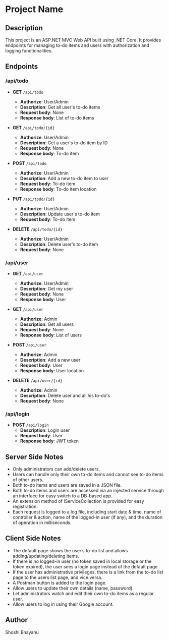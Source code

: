 # Project Name

## Description

This project is an ASP.NET MVC Web API built using .NET Core. It provides endpoints for managing to-do items and users with authorization and logging functionalities.


## Endpoints

### /api/todo

- **GET** `/api/todo`
  - **Authorize**: User/Admin
  - **Description**: Get all user's to-do items
  - **Request body**: None
  - **Response body**: List of to-do items

- **GET** `/api/todo/{id}`
  - **Authorize**: User/Admin
  - **Description**: Get a user's to-do item by ID
  - **Request body**: None
  - **Response body**: To-do item

- **POST** `/api/todo`
  - **Authorize**: User/Admin
  - **Description**: Add a new to-do item to user
  - **Request body**: To-do item
  - **Response body**: To-do item location

- **PUT** `/api/todo/{id}`
  - **Authorize**: User/Admin
  - **Description**: Update user's to-do item
  - **Request body**: To-do item

- **DELETE** `/api/todo/{id}`
  - **Authorize**: User/Admin
  - **Description**: Delete user's to-do item
  - **Request body**: None

### /api/user

- **GET** `/api/user`
  - **Authorize**: User/Admin
  - **Description**: Get my user
  - **Request body**: None
  - **Response body**: User

- **GET** `/api/user`
  - **Authorize**: Admin
  - **Description**: Get all users
  - **Request body**: None
  - **Response body**: List of users

- **POST** `/api/user`
  - **Authorize**: Admin
  - **Description**: Add a new user
  - **Request body**: User
  - **Response body**: User location

- **DELETE** `/api/user/{id}`
  - **Authorize**: Admin
  - **Description**: Delete user and all his to-do's
  - **Request body**: None

### /api/login

- **POST** `/api/login`
  - **Description**: Login user
  - **Request body**: User
  - **Response body**: JWT token

## Server Side Notes

- Only administrators can add/delete users.
- Users can handle only their own to-do items and cannot see to-do items of other users.
- Both to-do items and users are saved in a JSON file.
- Both to-do items and users are accessed via an injected service through an interface for easy switch to a DB-based app.
- An extension method of IServiceCollection is provided for easy registration.
- Each request is logged to a log file, including start date & time, name of controller & action, name of the logged-in user (if any), and the duration of operation in milliseconds.

## Client Side Notes

- The default page shows the user’s to-do list and allows adding/updating/deleting items.
- If there is no logged-in user (no token saved in local storage or the token expired), the user sees a login page instead of the default page.
- If the user has administrative privileges, there is a link from the to-do list page to the users list page, and vice versa.
- A Postman button is added to the login page.
- Allow users to update their own details (name, password).
- Let administrators watch and edit their own to-do items as a regular user.
- Allow users to log in using their Google account.





## Author

Shoshi Bnayahu

